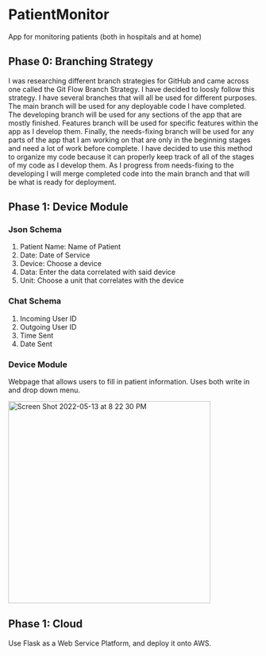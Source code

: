 # PatientMonitor
App for monitoring patients (both in hospitals and at home)

## Phase 0: Branching Strategy
I was researching different branch strategies for GitHub and came across one called the Git Flow Branch Strategy. I have decided to loosly follow this strategy. I have several branches that will all be used for different purposes. 
The main branch will be used for any deployable code I have completed.
The developing branch will be used for any sections of the app that are mostly finished. 
Features branch will be used for specific features within the app as I develop them. 
Finally, the needs-fixing branch will be used for any parts of the app that I am working on that are only in the beginning stages and need a lot of work before complete. 
I have decided to use this method to organize my code because it can properly keep track of all of the stages of my code as I develop them. As I progress from needs-fixing to the developing I will merge completed code into the main branch and that will be what is ready for deployment. 

## Phase 1: Device Module
### Json Schema
1. Patient Name: Name of Patient 
2. Date: Date of Service
3. Device: Choose a device 
4. Data: Enter the data correlated with said device 
5. Unit: Choose a unit that correlates with the device


### Chat Schema 
1. Incoming User ID
2. Outgoing User ID
3. Time Sent 
4. Date Sent

### Device Module 
Webpage that allows users to fill in patient information. Uses both write in and drop down menu.


<img width="407" alt="Screen Shot 2022-05-13 at 8 22 30 PM" src="https://user-images.githubusercontent.com/60165420/168403884-21e1cda9-de78-436f-a3c4-69a0f72d50b0.png">


## Phase 1: Cloud 
Use Flask as a Web Service Platform, and deploy it onto AWS.

